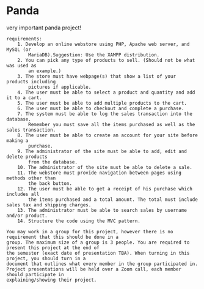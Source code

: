 # Panda

very important panda project!


```
requirements:
    1. Develop an online webstore using PHP, Apache web server, and MySQL (or       
        MariaDB).Suggestion: Use the XAMPP distribution.
    2. You can pick any type of products to sell. (Should not be what was used as 
        an example.)
    3. The store must have webpage(s) that show a list of your products including 
        pictures if applicable.
    4. The user must be able to select a product and quantity and add it to a cart.
    5. The user must be able to add multiple products to the cart.
    6. The user must be able to checkout and complete a purchase.
    7. The system must be able to log the sales transaction into the database. 
        Remember you must save all the items purchased as well as the sales transaction.
    8. The user must be able to create an account for your site before making a 
        purchase.
    9. The administrator of the site must be able to add, edit and delete products 
        from the database.
    10. The administrator of the site must be able to delete a sale.
    11. The webstore must provide navigation between pages using methods other than 
        the back button.
    12. The user must be able to get a receipt of his purchase which includes all 
        the items purchased and a total amount. The total must include sales tax and shipping charges.
    13. The administrator must be able to search sales by username and/or product.
    14. Structure the code using the MVC pattern.
```
    You may work in a group for this project, however there is no requirement that this should be done in a
    group. The maximum size of a group is 3 people. You are required to present this project at the end of
    the semester (exact date of presentation TBA). When turning in this project, you should turn in a
    document that outlines what every member in the group participated in.
    Project presentations will be held over a Zoom call, each member should participate in
    explaining/showing their project.
